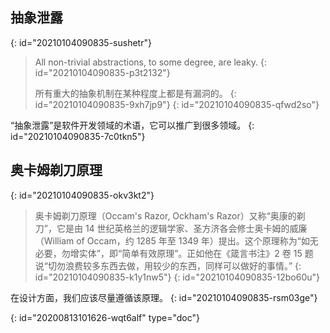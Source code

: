 ## 抽象泄露
{: id="20210104090835-sushetr"}

> All non-trivial abstractions, to some degree, are leaky.
> {: id="20210104090835-p3t2132"}
>
> 所有重大的抽象机制在某种程度上都是有漏洞的。
> {: id="20210104090835-9xh7jp9"}
{: id="20210104090835-qfwd2so"}

“抽象泄露”是软件开发领域的术语，它可以推广到很多领域。
{: id="20210104090835-7c0tkn5"}

## 奥卡姆剃刀原理
{: id="20210104090835-okv3kt2"}

> 奥卡姆剃刀原理（Occam's Razor, Ockham's Razor）又称“奥康的剃刀”，它是由 14 世纪英格兰的逻辑学家、圣方济各会修士奥卡姆的威廉（William of Occam，约 1285 年至 1349 年）提出。这个原理称为“如无必要，勿增实体”，即“简单有效原理”。正如他在《箴言书注》2 卷 15 题说“切勿浪费较多东西去做，用较少的东西，同样可以做好的事情。”
> {: id="20210104090835-k1y1nw5"}
{: id="20210104090835-12bo60u"}

在设计方面，我们应该尽量遵循该原理。
{: id="20210104090835-rsm03ge"}


{: id="20200813101626-wqt6alf" type="doc"}
